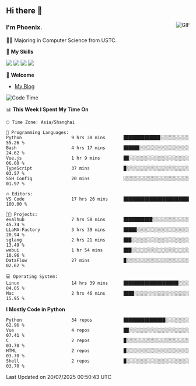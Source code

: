 ## Hi there 👋
<img align="right" alt="GIF" src="https://raw.githubusercontent.com/JoeyBling/JoeyBling/master/pic/pusheencode.gif" />

### I'm Phoenix.

👨‍🎓 Majoring in Computer Science from USTC.

🌟 **My Skills**

![](https://img.shields.io/badge/-Python-3e74a2?style=flat-square&logo=Python&logoColor=fff)
![](https://img.shields.io/badge/-C++-9f62a5?style=flat&logo=cplusplus&logoColor=white)
![](https://img.shields.io/badge/-Linux-185886?style=flat-square&logo=Linux&logoColor=fff)
![](https://img.shields.io/badge/-Rust-ff4136?style=flat-square&logo=Rust&logoColor=fff)

💬 **Welcome**

- [My Blog](https://ysy-phoenix.github.io/)

<!--START_SECTION:waka-->
![Code Time](http://img.shields.io/badge/Code%20Time-1%2C727%20hrs%2021%20mins-blue)

📊 **This Week I Spent My Time On** 

```text
🕑︎ Time Zone: Asia/Shanghai

💬 Programming Languages: 
Python                   9 hrs 38 mins       ██████████████░░░░░░░░░░░   55.26 % 
Bash                     4 hrs 17 mins       ██████░░░░░░░░░░░░░░░░░░░   24.62 % 
Vue.js                   1 hr 9 mins         ██░░░░░░░░░░░░░░░░░░░░░░░   06.60 % 
TypeScript               37 mins             █░░░░░░░░░░░░░░░░░░░░░░░░   03.57 % 
SSH Config               20 mins             ░░░░░░░░░░░░░░░░░░░░░░░░░   01.97 % 

🔥 Editors: 
VS Code                  17 hrs 26 mins      █████████████████████████   100.00 % 

🐱‍💻 Projects: 
evalhub                  7 hrs 58 mins       ███████████░░░░░░░░░░░░░░   45.74 % 
LLaMA-Factory            3 hrs 39 mins       █████░░░░░░░░░░░░░░░░░░░░   20.94 % 
sglang                   2 hrs 21 mins       ███░░░░░░░░░░░░░░░░░░░░░░   13.49 % 
webui                    1 hr 54 mins        ███░░░░░░░░░░░░░░░░░░░░░░   10.96 % 
DataFlow                 27 mins             █░░░░░░░░░░░░░░░░░░░░░░░░   02.62 % 

💻 Operating System: 
Linux                    14 hrs 39 mins      █████████████████████░░░░   84.05 % 
Mac                      2 hrs 46 mins       ████░░░░░░░░░░░░░░░░░░░░░   15.95 % 
```

**I Mostly Code in Python** 

```text
Python                   34 repos            ████████████████░░░░░░░░░   62.96 % 
Vue                      4 repos             ██░░░░░░░░░░░░░░░░░░░░░░░   07.41 % 
C                        2 repos             █░░░░░░░░░░░░░░░░░░░░░░░░   03.70 % 
HTML                     2 repos             █░░░░░░░░░░░░░░░░░░░░░░░░   03.70 % 
Shell                    2 repos             █░░░░░░░░░░░░░░░░░░░░░░░░   03.70 % 
```




 Last Updated on 20/07/2025 00:50:43 UTC
<!--END_SECTION:waka-->

<!--
**ysy-phoenix/ysy-phoenix** is a ✨ _special_ ✨ repository because its `README.md` (this file) appears on your GitHub profile.

Here are some ideas to get you started:

- 🔭 I’m currently working on ...
- 🌱 I’m currently learning ...
- 👯 I’m looking to collaborate on ...
- 🤔 I’m looking for help with ...
- 💬 Ask me about ...
- 📫 How to reach me: ...
- 😄 Pronouns: ...
- ⚡ Fun fact: ...
-->

